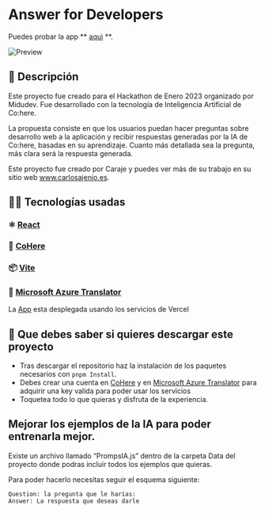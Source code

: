 # Answer for Developers

Puedes probar la app  ** [aquì](https://answer-for-developers.vercel.app/) **.


![Preview](https://res.cloudinary.com/caraje/image/upload/v1675359876/kxjbobzdfpibqljp56yb.webp)

## 🚀 Descripción

Este proyecto fue creado para el Hackathon de Enero 2023 organizado por Midudev. Fue desarrollado con la tecnología de Inteligencia Artificial de Co:here.

La propuesta consiste en que los usuarios puedan hacer preguntas sobre desarrollo web a la aplicación y recibir respuestas generadas por la IA de Co:here, basadas en su aprendizaje. Cuanto más detallada sea la pregunta, más clara será la respuesta generada.

Este proyecto fue creado por Caraje y puedes ver más de su trabajo en su sitio web www.carlosajenjo.es.

## 🧑‍💻 Tecnologías usadas



### ⚛️ [React](https://reactjs.org/)

### 🤖 [CoHere](https://cohere.ai/)

### 📦 [Vite](https://vitejs.dev/)

### 📱 [Microsoft Azure Translator](https://learn.microsoft.com/en-us/azure/cognitive-services/translator/)

La [App](https://answer-for-developers.vercel.app/) esta desplegada usando los servicios de Vercel


## 👀 Que debes saber si quieres descargar este proyecto
*	Tras descargar el repositorio haz la instalación de los paquetes necesarios con `pnpm Install`.
*	Debes crear una cuenta en [CoHere](https://cohere.ai/) y en [Microsoft Azure Translator](https://learn.microsoft.com/en-us/azure/cognitive-services/translator/) para adquirir una key valida para poder usar los servicios 
*	Toquetea todo lo que quieras y disfruta de la experiencia.


## Mejorar los ejemplos de la IA para poder entrenarla mejor.

Existe un archivo llamado “PrompsIA.js” dentro de la carpeta Data del proyecto donde podras incluir todos los ejemplos que quieras.

Para poder hacerlo necesitas seguir el esquema siguiente: 

```
Question: la pregunta que le harías: 
Answer: La respuesta que deseas darle
```
